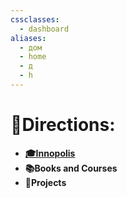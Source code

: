 ```yaml
---
cssclasses:
  - dashboard
aliases:
  - дом
  - home
  - д
  - h
---
```

# 🚪Directions:
- **[🎓Innopolis](Innopolis%20University.md)**
- **📚Books and Courses**
- **🚀Projects**

